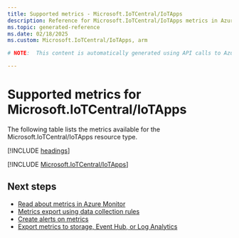 ```yaml
---
title: Supported metrics - Microsoft.IoTCentral/IoTApps
description: Reference for Microsoft.IoTCentral/IoTApps metrics in Azure Monitor.
ms.topic: generated-reference
ms.date: 02/18/2025
ms.custom: Microsoft.IoTCentral/IoTApps, arm

# NOTE:  This content is automatically generated using API calls to Azure. Any edits made on these files will be overwritten in the next run of the script. 

---
```


  
# Supported metrics for Microsoft.IoTCentral/IoTApps
  
The following table lists the metrics available for the Microsoft.IoTCentral/IoTApps resource type.  
  
  
[!INCLUDE [headings](~/reusable-content/ce-skilling/azure/includes/azure-monitor/reference/metrics/metrics-headings.md)]  
  
 

[!INCLUDE [Microsoft.IoTCentral/IoTApps](~/reusable-content/ce-skilling/azure/includes/azure-monitor/reference/metrics/microsoft-iotcentral-iotapps-metrics-include.md)]  



## Next steps

- [Read about metrics in Azure Monitor](/azure/azure-monitor/data-platform)
- [Metrics export using data collection rules](/azure/azure-monitor/essentials/data-collection-metrics)
- [Create alerts on metrics](/azure/azure-monitor/alerts/alerts-overview)
- [Export metrics to storage, Event Hub, or Log Analytics](/azure/azure-monitor/essentials/platform-logs-overview)
